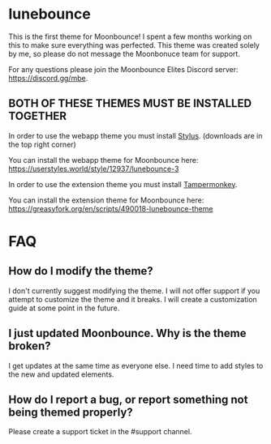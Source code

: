 # lunebounce
This is the first theme for Moonbounce! I spent a few months working on this to make sure everything was perfected. This theme was created solely by me, so please do not message the Moonbonuce team for support.

For any questions please join the Moonbounce Elites Discord server: https://discord.gg/mbe.

## BOTH OF THESE THEMES MUST BE INSTALLED TOGETHER
In order to use the webapp theme you must install [Stylus](https://add0n.com/stylus.html). (downloads are in the top right corner)

You can install the webapp theme for Moonbounce here: https://userstyles.world/style/12937/lunebounce-3



In order to use the extension theme you must install [Tampermonkey](https://www.tampermonkey.net/).

You can install the extension theme for Moonbounce here: https://greasyfork.org/en/scripts/490018-lunebounce-theme

# FAQ
## How do I modify the theme?
I don't currently suggest modifying the theme. I will not offer support if you attempt to customize the theme and it breaks.
I will create a customization guide at some point in the future.

## I just updated Moonbounce. Why is the theme broken?
I get updates at the same time as everyone else. I need time to add styles to the new and updated elements.

## How do I report a bug, or report something not being themed properly?
Please create a support ticket in the #support channel.
